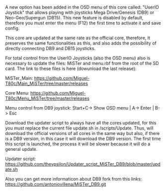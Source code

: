 A new option has been added in the OSD menu of this core called: "UserIO Joystick" that allows playing with joysticks Mega Drive/Genesis (DB9) or Neo-Geo/Supergun (DB15). This new feature is disabled by default, therefore you must enter the menu (F12) the first time to activate it and save config.

This core are updated at the same rate as the official core, therefore, it preserves the same functionalities as this, and also adds the possibility of directly connecting DB9 and DB15 joysticks.

For total control from the UserIO Joysticks (also the OSD menu) also is necessary to update the files: MiSTer and menu.rbf from the root of the SD card. The link to these files is here (dowunload the last release):

MiSTer_Main: 
https://github.com/Miguel-T80c/Main_MiSTer/tree/master/releases

Core Menu:
https://github.com/Miguel-T80c/Menu_MiSTer/tree/master/releases


Menu control from DB9 joystick: 
Start+C-> Show OSD menu  |  A-> Enter  |  B-> Esc


Download the updater script to always have all the cores updated, for this you must replace the current file update.sh in /scripts/Update. Thus, will download the official versions of all cores in the same way but also, if there is a DB9 version, in this case it will download the DB9 version. The first time this script is launched, the process it will be slower because it will do a general update.

Updater script:
https://github.com/theypsilon/Updater_script_MiSTer_DB9/blob/master/update.sh

Also you can get more informaticon about DB9 fork from this links: 
https://github.com/antoniovillena/MiSTer_DB9.git
